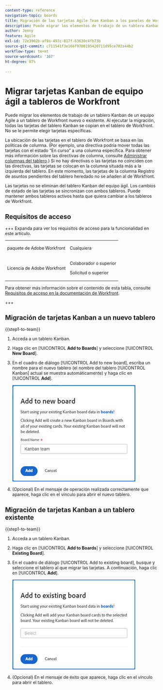 ```yaml
---
content-type: reference
navigation-topic: boards
title: Migración de las tarjetas Agile Team Kanban a los paneles de Workfront
description: Puede migrar los elementos de trabajo de un tablero Kanban de un equipo Agile a un tablero de Workfront nuevo o existente.
author: Jenny
feature: Agile
exl-id: 72e3902b-af9a-497c-817f-63630c4fb73b
source-git-commit: c711541f3e166f9700195420711d95ce782a44b2
workflow-type: tm+mt
source-wordcount: '367'
ht-degree: 87%

---
```


# Migrar tarjetas Kanban de equipo ágil a tableros de Workfront

Puede migrar los elementos de trabajo de un tablero Kanban de un equipo Agile a un tablero de Workfront nuevo o existente. Al ejecutar la migración, todas las tarjetas del tablero Kanban se copian en el tablero de Workfront. No se le permite elegir tarjetas específicas.

La ubicación de las tarjetas en el tablero de Workfront se basa en las políticas de columna. (Por ejemplo, una directiva podría mover todas las tarjetas con el estado “En curso” a una columna específica. Para obtener más información sobre las directivas de columna, consulte [Administrar columnas del tablero](/help/quicksilver/agile/get-started-with-boards/manage-board-columns.md).) Si no hay directivas o las tarjetas no coinciden con las directivas, las tarjetas se colocan en la columna situada más a la izquierda del tablero. En este momento, las tarjetas de la columna Registro de asuntos pendientes del tablero heredado no se añaden al de Workfront.

Las tarjetas no se eliminan del tablero Kanban del equipo ágil. Los cambios de estado de las tarjetas se sincronizan con ambos tableros. Puede mantener ambos tableros activos hasta que quiera cambiar a los tableros de Workfront.

## Requisitos de acceso

+++ Expanda para ver los requisitos de acceso para la funcionalidad en este artículo.

<table style="table-layout:auto"> 
 <col> 
 <col> 
 <tbody> 
  <tr> 
   <td role="rowheader">paquete de Adobe Workfront</td> 
   <td> <p>Cualquiera</p> </td> 
  </tr> 
  <tr> 
   <td role="rowheader">Licencia de Adobe Workfront</td> 
   <td> 
   <p>Colaborador o superior</p> 
   <p>Solicitud o superior</p>
   </td> 
  </tr> 
 </tbody> 
</table>

Para obtener más información sobre el contenido de esta tabla, consulte [Requisitos de acceso en la documentación de Workfront](/help/quicksilver/administration-and-setup/add-users/access-levels-and-object-permissions/access-level-requirements-in-documentation.md).

+++

## Migración de tarjetas Kanban a un nuevo tablero

{{step1-to-team}}

1. Acceda a un tablero Kanban.
1. Haga clic en [!UICONTROL **Add to Boards**] y seleccione [!UICONTROL **New Board**].
1. En el cuadro de diálogo [!UICONTROL Add to new board], escriba un nombre para el nuevo tablero (el nombre del tablero [!UICONTROL Kanban] actual se muestra automáticamente) y haga clic en [!UICONTROL **Add**].

   ![Añadir tarjetas Kanban al nuevo tablero](assets/add-kanban-cards-to-new-board-dialog.png)

1. (Opcional) En el mensaje de operación realizada correctamente que aparece, haga clic en el vínculo para abrir el nuevo tablero.

## Migración de tarjetas Kanban a un tablero existente

{{step1-to-team}}

1. Acceda a un tablero Kanban.
1. Haga clic en [!UICONTROL **Add to Boards**] y seleccione [!UICONTROL **Existing Board**].
1. En el cuadro de diálogo [!UICONTROL Add to existing board], busque y seleccione el tablero al que migrar las tarjetas. A continuación, haga clic en [!UICONTROL **Add**].

   ![Añadir tarjetas Kanban al tablero existente](assets/add-kanban-cards-to-existing-board-dialog.png)

1. (Opcional) En el mensaje de éxito que aparece, haga clic en el vínculo para abrir el tablero.
